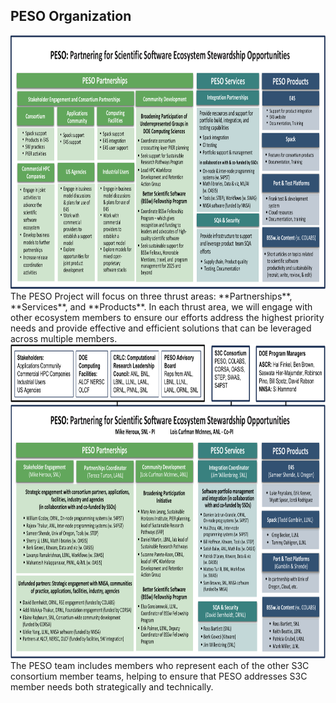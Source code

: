 ## PESO Organization

<img src="PESO-Big-Picture.pdf" width="854" height="406">
<br>
The PESO Project will focus on three thrust areas: **Partnerships**, **Services**, and **Products**. In each thrust area, we will engage with other ecosystem members to ensure our efforts address the highest priority needs and provide effective and efficient solutions that can be leveraged across multiple members.


<img src="PESO2-Org-Chart.pdf" width="855" height="503">
<br>
The PESO team includes members who represent each of the other S3C consortium member teams, helping to ensure that PESO addresses S3C member needs both strategically and technically.